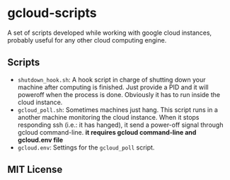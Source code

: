 # gcloud-scripts
A set of scripts developed while working with google cloud instances, probably useful for any other cloud computing engine.

## Scripts
* `shutdown_hook.sh`: A hook script in charge of shutting down your machine after computing is finished. Just provide a PID and it will poweroff when the process is done. Obviously it has to run inside the cloud instance.
* `gcloud_poll.sh`: Sometimes machines just hang. This script runs in a another machine monitoring the cloud instance. When it stops responding ssh (i.e.: it has hanged), it send a power-off signal through gcloud command-line. **it requires gcloud command-line and gcloud.env file**
* `gcloud.env`: Settings for the `gcloud_poll` script.

## MIT License


